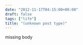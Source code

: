 ```yaml
---
date: "2012-11-17T04:15:00+00:00"
draft: false
tags: ["life"]
title: "(unknown post type)"
---
```

missing body
